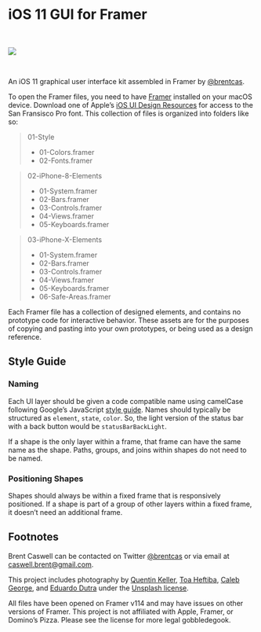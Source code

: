 # iOS 11 GUI for Framer

<br>

![][image-1]

<br>

An iOS 11 graphical user interface kit assembled in Framer by [@brentcas][1].

To open the Framer files, you need to have [Framer][2] installed on your macOS device. Download one of Apple’s [iOS UI Design Resources][3] for access to the San Fransisco Pro font. This collection of files is organized into folders like so:

> 01-Style
> - 01-Colors.framer
> - 02-Fonts.framer

> 02-iPhone-8-Elements
> - 01-System.framer
> - 02-Bars.framer
> - 03-Controls.framer
> - 04-Views.framer
> - 05-Keyboards.framer

> 03-iPhone-X-Elements
> - 01-System.framer
> - 02-Bars.framer
> - 03-Controls.framer
> - 04-Views.framer
> - 05-Keyboards.framer
> - 06-Safe-Areas.framer

Each Framer file has a collection of designed elements, and contains no prototype code for interactive behavior. These assets are for the purposes of copying and pasting into your own prototypes, or being used as a design reference.

## Style Guide

### Naming

Each UI layer should be given a code compatible name using camelCase following Google’s JavaScript [style guide][4].  Names should typically be structured as `element`, `state`, `color`. So, the light version of the status bar with a back button would be `statusBarBackLight`.

If a shape is the only layer within a frame, that frame can have the same name as the shape. Paths, groups, and joins within shapes do not need to be named.

### Positioning Shapes

Shapes should always be within a fixed frame that is responsively positioned. If a shape is part of a group of other layers within a fixed frame, it doesn’t need an additional frame.

## Footnotes

Brent Caswell can be contacted on Twitter [@brentcas][5] or via email at [caswell.brent@gmail.com][6].

This project includes photography by [Quentin Keller][7], [Toa Heftiba][8], [Caleb George][9], and [Eduardo Dutra][10] under the [Unsplash license][11].

All files have been opened on Framer v114 and may have issues on other versions of Framer. This project is not affiliated with Apple, Framer, or Domino’s Pizza. Please see the license for more legal gobbledegook.

[1]:	https://github.com/brentcas
[2]:	https://framer.com/
[3]:	https://developer.apple.com/design/resources/
[4]:	https://google.github.io/styleguide/jsguide.html#naming-camel-case-defined
[5]:	https://twitter.com/brentcas "@brentcas"
[6]:	mailto:caswell.brent@gmail.com "caswell.brent@gmail.com"
[7]:	https://unsplash.com/@kt1klr
[8]:	https://unsplash.com/@heftiba
[9]:	https://unsplash.com/@seemoris
[10]:	https://unsplash.com/@edwardutra
[11]:	https://unsplash.com/license

[image-1]:	https://raw.githubusercontent.com/brentcas/iOS-11-Framer/master/README-Images/shots@2x.png